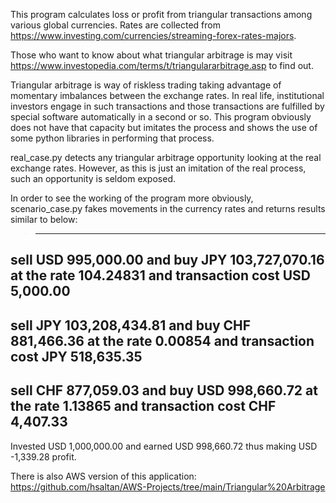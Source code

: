 This program calculates loss or profit from triangular transactions among various global currencies. Rates are collected from <https://www.investing.com/currencies/streaming-forex-rates-majors>.  

Those who want to know about what triangular arbitrage is may visit <https://www.investopedia.com/terms/t/triangulararbitrage.asp> to find out.  

Triangular arbitrage is way of riskless trading taking advantage of momentary imbalances between the exchange rates. In real life, institutional investors engage in such transactions and those transactions are fulfilled by special software automatically in a second or so. This program obviously does not have that capacity but imitates the process and shows the use of some python libraries in performing that process.  

real_case.py detects any triangular arbitrage opportunity looking at the real exchange rates. However, as this is just an imitation of the real process, such an opportunity is seldom exposed.  

In order to see the working of the program more obviously, scenario_case.py fakes movements in the currency rates and returns results similar to below:  

>---------------------------------------------------------------------------------------------------------------------  
sell USD 995,000.00 and buy JPY 103,727,070.16 at the rate  104.24831 and transaction cost USD 5,000.00  
---------------------------------------------------------------------------------------------------------------------  
sell JPY 103,208,434.81 and buy CHF 881,466.36 at the rate  0.00854 and transaction cost JPY 518,635.35  
---------------------------------------------------------------------------------------------------------------------  
sell CHF 877,059.03 and buy USD 998,660.72 at the rate  1.13865 and transaction cost CHF 4,407.33  
---------------------------------------------------------------------------------------------------------------------  


Invested USD 1,000,000.00 and earned USD 998,660.72 thus making USD -1,339.28 profit.  

There is also AWS version of this application: <https://github.com/hsaltan/AWS-Projects/tree/main/Triangular%20Arbitrage>
